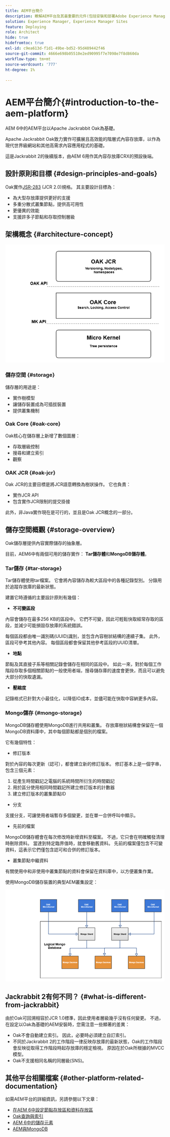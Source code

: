 ```yaml
---
title: AEM平台簡介
description: 瞭解AEM平台及其最重要的元件(包括安裝和部署Adobe Experience Manager 6.5 LTS)，並瞭解其架構(包括Adobe Managed Services雲端部署)。
solution: Experience Manager, Experience Manager Sites
feature: Deploying
role: Architect
hide: true
hidefromtoc: true
exl-id: c9ea613d-f1d1-49be-bd52-95d489442f46
source-git-commit: 4666e698b05510e2ed90995f7e7098e7f8d860da
workflow-type: tm+mt
source-wordcount: '777'
ht-degree: 1%

---
```


# AEM平台簡介{#introduction-to-the-aem-platform}

AEM 6中的AEM平台以Apache Jackrabbit Oak為基礎。

Apache Jackrabbit Oak致力實作可擴展且高效能的階層式內容存放庫，以作為現代世界級網站和其他高需求內容應用程式的基礎。

這是Jackrabbit 2的後續版本，由AEM 6用作其內容存放庫CRX的預設後端。

## 設計原則和目標 {#design-principles-and-goals}

Oak實作[JSR-283](https://jcp.org/en/jsr/detail?id=283) (JCR 2.0)規格。 其主要設計目標為：

* 為大型存放庫提供更好的支援
* 多重分散式叢集節點，提供高可用性
* 更優異的效能
* 支援許多子節點和存取控制層級

## 架構概念 {#architecture-concept}

![chlimage_1-84](assets/chlimage_1-84.png)

### 儲存空間 {#storage}

儲存層的用途是：

* 實作樹模型
* 讓儲存裝置成為可插拔裝置
* 提供叢集機制

### Oak Core {#oak-core}

Oak核心在儲存層上新增了數個圖層：

* 存取層級控制
* 搜尋和建立索引
* 觀察

### OAK JCR {#oak-jcr}

Oak JCR的主要目標是將JCR語意轉換為樹狀操作。 它也負責：

* 實作JCR API
* 包含實作JCR限制的提交掛接

此外，非Java實作現在是可行的，並且是Oak JCR概念的一部分。

## 儲存空間概觀 {#storage-overview}

Oak儲存層提供內容實際儲存的抽象層。

目前，AEM6中有兩個可用的儲存實作： **Tar儲存體**&#x200B;和&#x200B;**MongoDB儲存體**。

### Tar儲存 {#tar-storage}

Tar儲存體使用tar檔案。 它會將內容儲存為較大區段中的各種記錄型別。 分錄用於追蹤存放庫的最新狀態。

建置它時遵循的主要設計原則有幾個：

* **不可變區段**

內容會儲存在最多256 KB的區段中。 它們不可變，因此可輕鬆快取經常存取的區段，並減少可能損毀存放庫的系統錯誤。

每個區段都由唯一識別碼(UUID)識別，並包含內容樹狀結構的連續子集。 此外，區段可參考其他內容。 每個區段都會保留其他參考區段的UUID清單。

* **地點**

節點及其直接子系等相關記錄會儲存在相同的區段中。 如此一來，對於每個工作階段存取多個相關節點的一般使用者端，搜尋儲存庫的速度會更快，而且可以避免大部分的快取遺漏。

* **壓縮度**

記錄格式已針對大小最佳化，以降低IO成本，並儘可能在快取中容納更多內容。

### Mongo儲存 {#mongo-storage}

MongoDB儲存體使用MongoDB進行共用和叢集。 存放庫樹狀結構會保留在一個MongoDB資料庫中，其中每個節點都是個別的檔案。

它有幾個特性：

* 修訂版本

對於內容的每次更新（認可），都會建立新的修訂版本。 修訂基本上是一個字串，包含三個元素：

1. 從產生時間戳記之電腦的系統時間所衍生的時間戳記
1. 用於區分使用相同時間戳記所建立修訂版本的計數器
1. 建立修訂版本的叢集節點ID

* 分支

支援分支，可讓使用者端暫存多個變更，並在單一合併呼叫中顯示。

* 先前的檔案

MongoDB儲存體會在每次修改時新增資料至檔案。 不過，它只會在明確觸發清理時刪除資料。 當達到特定臨界值時，就會移動舊資料。 先前的檔案僅包含不可變資料，這表示它們僅包含認可和合併的修訂版本。

* 叢集節點中繼資料

有關使用中和非使用中叢集節點的資料會保留在資料庫中，以方便叢集作業。

使用MongoDB儲存裝置的典型AEM叢集設定：

![chlimage_1-85](assets/chlimage_1-85.png)

## Jackrabbit 2有何不同？ {#what-is-different-from-jackrabbit}

由於Oak可回溯相容於JCR 1.0標準，因此使用者層級幾乎沒有任何變更。 不過，在設定以Oak為基礎的AEM安裝時，您需注意一些顯著的差異：

* Oak不會自動建立索引。 因此，必要時必須建立自訂索引。
* 不同於Jackrabbit 2的工作階段一律反映存放庫的最新狀態，Oak的工作階段會反映從取得工作階段時起存放庫的穩定檢視。 原因在於Oak所根據的MVCC模型。
* Oak不支援相同名稱的同層級(SNS)。

## 其他平台相關檔案 {#other-platform-related-documentation}

如需AEM平台的詳細資訊，另請參閱以下文章：

* [在AEM 6中設定節點存放區和資料存放區](/help/sites-deploying/data-store-config.md)
* [Oak查詢與索引](/help/sites-deploying/queries-and-indexing.md)
* [AEM 6中的儲存元素](/help/sites-deploying/storage-elements-in-aem-6.md)
* [AEM與MongoDB](/help/sites-deploying/aem-with-mongodb.md)
